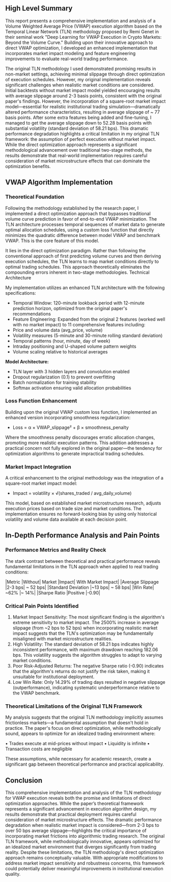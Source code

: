 ## High Level Summary

This report presents a comprehensive implementation and analysis of a Volume Weighted Average Price (VWAP) execution algorithm based on the Temporal Linear Network (TLN) methodology proposed by Remi Genet in their seminal work "Deep Learning for VWAP Execution in Crypto Markets: Beyond the Volume Curve."  Building upon their innovative approach to direct VWAP optimization, I developed an enhanced implementation that incorporates market impact modeling and feature engineering improvements to evaluate real-world trading performance.


The original TLN methodology I used demonstrated promising results in non-market settings, achieving minimal slippage through direct optimization of execution schedules. However, my original implementation reveals significant challenges when realistic market conditions are considered. Initial backtests without market impact model yielded encouraging results with average slippage around 2-3 basis points, consistent with the original paper's findings. However, the incorporation of a square-root market impact model—essential for realistic institutional trading simulation—dramatically altered performance characteristics, resulting in average slippage of ~ 77 basis points. After some extra features being added and fine-tuning, I managed to get the average slippage down to 52.28 basis points with substantial volatility (standard deviation of 58.21 bps).
This dramatic performance degradation highlights a critical limitation in my original TLN framework: the assumption of perfect execution without market impact. While the direct optimization approach represents a significant methodological advancement over traditional two-stage methods, the results demonstrate that real-world implementation requires careful consideration of market microstructure effects that can dominate the optimization benefits.


## VWAP Algorithm Implementation

### Theoretical Foundation

Following the methodology established by the research paper, I implemented a direct optimization approach that bypasses traditional volume curve prediction in favor of end-to-end VWAP minimization. The TLN architecture processes temporal sequences of market data to generate optimal allocation schedules, using a custom loss function that directly minimizes the quadratic difference between model VWAP and benchmark VWAP. This is the core feature of this model.

It lies in the direct optimization paradigm. Rather than following the conventional approach of first predicting volume curves and then deriving execution schedules, the TLN learns to map market conditions directly to optimal trading schedules. This approach theoretically eliminates the compounding errors inherent in two-stage methodologies.
Technical Architecture

My implementation utilizes an enhanced TLN architecture with the following specifications:
* Temporal Window: 120-minute lookback period with 12-minute prediction horizon, optimized from the original paper's recommendations
* Feature Engineering: Expanded from the original 2 features (worked well with no market impact) to 11 comprehensive features including:
* Price and volume data (avg_price, volume)
* Volatility measures (5-minute and 30-minute rolling standard deviation)
* Temporal patterns (hour, minute, day of week)
* Intraday positioning and U-shaped volume pattern weights
* Volume scaling relative to historical averages

**Model Architecture:**
* TLN layer with 3 hidden layers and convolution enabled
* Dropout regularization (0.1) to prevent overfitting
* Batch normalization for training stability
* Softmax activation ensuring valid allocation probabilities


### Loss Function Enhancement

Building upon the original VWAP custom loss function, I implemented an enhanced version incorporating smoothness regularization:

* Loss = α × VWAP_slippage² + β × smoothness_penalty

Where the smoothness penalty discourages erratic allocation changes, promoting more realistic execution patterns. This addition addresses a practical concern not fully explored in the original paper—the tendency for optimization algorithms to generate impractical trading schedules.

### Market Impact Integration

A critical enhancement to the original methodology was the integration of a square-root market impact model:
* Impact = volatility × √(shares_traded / avg_daily_volume)
  
This model, based on established market microstructure research, adjusts execution prices based on trade size and market conditions. The implementation ensures no forward-looking bias by using only historical volatility and volume data available at each decision point.


## In-Depth Performance Analysis and Pain Points

### Performance Metrics and Reality Check

The stark contrast between theoretical and practical performance reveals fundamental limitations in the TLN approach when applied to real trading conditions:

|Metric	|Without| Market |Impact|	With Market Impact|
|Average Slippage	|2-3 bps|	~ 52 bps|
|Standard Deviation	|~13 bps|	~ 58 bps|
|Win Rate|	~62%	|~ 14%|
|Sharpe Ratio	|Positive	|-0.90|


### Critical Pain Points Identified

1.	Market Impact Sensitivity: The most significant finding is the algorithm's extreme sensitivity to market impact. The 2500% increase in average slippage (from ~2 bps to 52 bps) when incorporating realistic market impact suggests that the TLN's optimization may be fundamentally misaligned with market microstructure realities.
2.	High Volatility: The standard deviation of 58.21 bps indicates highly inconsistent performance, with maximum drawdown reaching 182.06 bps. This volatility suggests the algorithm struggles to adapt to varying market conditions.
3.	Poor Risk-Adjusted Returns: The negative Sharpe ratio (-0.90) indicates that the algorithm's returns do not justify the risk taken, making it unsuitable for institutional deployment.
4.	Low Win Rate: Only 14.29% of trading days resulted in negative slippage (outperformance), indicating systematic underperformance relative to the VWAP benchmark.

   
### Theoretical Limitations of the Original TLN Framework

My analysis suggests that the original TLN methodology implicitly assumes frictionless markets—a fundamental assumption that doesn't hold in practice. The paper's focus on direct optimization, while methodologically sound, appears to optimize for an idealized trading environment where:

•	Trades execute at mid-prices without impact
•	Liquidity is infinite
•	Transaction costs are negligible

These assumptions, while necessary for academic research, create a significant gap between theoretical performance and practical applicability.

## Conclusion

This comprehensive implementation and analysis of the TLN methodology for VWAP execution reveals both the promise and limitations of direct optimization approaches. While the paper’s theoretical framework represents a significant advancement in execution algorithm design, my results demonstrate that practical deployment requires careful consideration of market microstructure effects.
The dramatic performance degradation when realistic market impact is considered—from 2-3 bps to over 50 bps average slippage—highlights the critical importance of incorporating market frictions into algorithmic trading research. The original TLN framework, while methodologically innovative, appears optimized for an idealized market environment that diverges significantly from trading reality.
Despite these limitations, the TLN methodology's direct optimization approach remains conceptually valuable. With appropriate modifications to address market impact sensitivity and robustness concerns, this framework could potentially deliver meaningful improvements in institutional execution quality.

